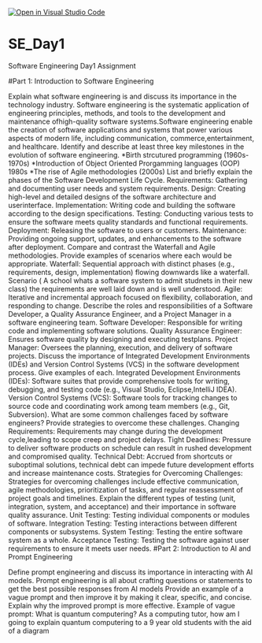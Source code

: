[![Open in Visual Studio Code](https://classroom.github.com/assets/open-in-vscode-2e0aaae1b6195c2367325f4f02e2d04e9abb55f0b24a779b69b11b9e10269abc.svg)](https://classroom.github.com/online_ide?assignment_repo_id=15565800&assignment_repo_type=AssignmentRepo)
# SE_Day1
Software Engineering Day1 Assignment

#Part 1: Introduction to Software Engineering

Explain what software engineering is and discuss its importance in the technology industry.
Software engineering is the systematic application of engineering principles, methods, and tools to the development and maintenance ofhigh-quality software systems.Software engineering enable the creation of software applications and systems that power various aspects of modern life, including communication, commerce,entertainment, and healthcare.
Identify and describe at least three key milestones in the evolution of software engineering.
*Birth strcutured programming (1960s-1970s) *Introduction of Object Oriented Prorgamming languages (OOP) 1980s *The rise of Agile methodologies (2000s)
List and briefly explain the phases of the Software Development Life Cycle.
Requirements: Gathering and documenting user needs and system requirements. Design: Creating high-level and detailed designs of the software architecture and userinterface. Implementation: Writing code and building the software according to the design specifications. Testing: Conducting various tests to ensure the software meets quality standards and functional requirements. Deployment: Releasing the software to users or customers. Maintenance: Providing ongoing support, updates, and enhancements to the software after deployment.
Compare and contrast the Waterfall and Agile methodologies. Provide examples of scenarios where each would be appropriate.
Waterfall: Sequential approach with distinct phases (e.g., requirements, design, implementation) flowing downwards like a waterfall. Scenario ( A school whats a software system to admit studnets in their new class) the requirements are well laid down and is well understood. Agile: Iterative and incremental approach focused on flexibility, collaboration, and responding to change.
Describe the roles and responsibilities of a Software Developer, a Quality Assurance Engineer, and a Project Manager in a software engineering team.
Software Developer: Responsible for writing code and implementing software solutions. Quality Assurance Engineer: Ensures software quality by designing and executing testplans. Project Manager: Oversees the planning, execution, and delivery of software projects.
Discuss the importance of Integrated Development Environments (IDEs) and Version Control Systems (VCS) in the software development process. Give examples of each.
Integrated Development Environments (IDEs): Software suites that provide comprehensive tools for writing, debugging, and testing code (e.g., Visual Studio, Eclipse,IntelliJ IDEA). Version Control Systems (VCS): Software tools for tracking changes to source code and coordinating work among team members (e.g., Git, Subversion).
What are some common challenges faced by software engineers? Provide strategies to overcome these challenges.
Changing Requirements: Requirements may change during the development cycle,leading to scope creep and project delays. Tight Deadlines: Pressure to deliver software products on schedule can result in rushed development and compromised quality. Technical Debt: Accrued from shortcuts or suboptimal solutions, technical debt can impede future development efforts and increase maintenance costs. Strategies for Overcoming Challenges: Strategies for overcoming challenges include effective communication, agile methodologies, prioritization of tasks, and regular reassessment of project goals and timelines.
Explain the different types of testing (unit, integration, system, and acceptance) and their importance in software quality assurance.
Unit Testing: Testing individual components or modules of software.  Integration Testing: Testing interactions between different components or subsystems. System Testing: Testing the entire software system as a whole. Acceptance Testing: Testing the software against user requirements to ensure it meets user needs.
#Part 2: Introduction to AI and Prompt Engineering


Define prompt engineering and discuss its importance in interacting with AI models.
Prompt engineering is all about crafting questions or statements to get the best possible responses from AI models
Provide an example of a vague prompt and then improve it by making it clear, specific, and concise. Explain why the improved prompt is more effective.
Example of vague prompt: What is quantum computering?   As a computing tutor, how am I going to explain quantum computering to a 9 year old students with the aid of a diagram
